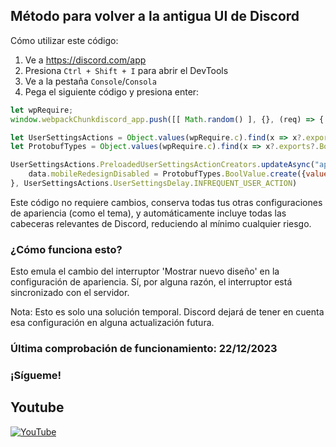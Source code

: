 ## Método para volver a la antigua UI de Discord

Cómo utilizar este código:
1. Ve a https://discord.com/app
2. Presiona `Ctrl + Shift + I` para abrir el DevTools
3. Ve a la pestaña `Console`/`Consola`
4. Pega el siguiente código y presiona enter:

```js
let wpRequire;
window.webpackChunkdiscord_app.push([[ Math.random() ], {}, (req) => { wpRequire = req; }]);

let UserSettingsActions = Object.values(wpRequire.c).find(x => x?.exports?.PreloadedUserSettingsActionCreators).exports;
let ProtobufTypes = Object.values(wpRequire.c).find(x => x?.exports?.BoolValue).exports;

UserSettingsActions.PreloadedUserSettingsActionCreators.updateAsync("appearance", data => {
    data.mobileRedesignDisabled = ProtobufTypes.BoolValue.create({value: true})
}, UserSettingsActions.UserSettingsDelay.INFREQUENT_USER_ACTION)
```

Este código no requiere cambios, conserva todas tus otras configuraciones de apariencia (como el tema), y automáticamente incluye todas las cabeceras relevantes de Discord, reduciendo al mínimo cualquier riesgo.

### ¿Cómo funciona esto?
Esto emula el cambio del interruptor 'Mostrar nuevo diseño' en la configuración de apariencia. Sí, por alguna razón, el interruptor está sincronizado con el servidor.

Nota: Esto es solo una solución temporal. Discord dejará de tener en cuenta esa configuración en alguna actualización futura.

### Última comprobación de funcionamiento: **22/12/2023**


### ¡Sígueme!
## Youtube
[![YouTube](https://img.shields.io/youtube/channel/subscribers/UCRrxALZwtn_D5VsSmnkDhAQ?style=for-the-badge)](https://youtube.com/tecnobros)
